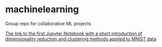# machinelearning
Group repo for collaborative ML projects

[The link to the first Jupyter Notebook with a short introduction of dimensionality reduction and clustering methods applied to MNIST data](practical1.ipynb)
